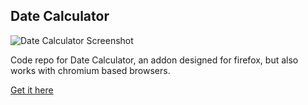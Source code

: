 ## Date Calculator
![Date Calculator Screenshot](https://addons.cdn.mozilla.net/user-media/previews/full/247/247079.png?modified=1604640421)

Code repo for Date Calculator, an addon designed for firefox, but also works with chromium based browsers. 

 [Get it here](https://addons.mozilla.org/en-US/firefox/addon/datecalculator/)
